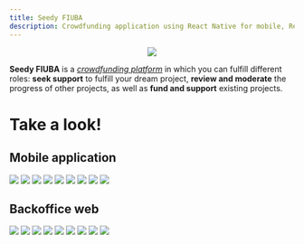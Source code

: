 ```yaml
---
title: Seedy FIUBA
description: Crowdfunding application using React Native for mobile, React for web office, and Node.js and FastAPI for backend REST microservices
---
```


<!-- ##################################################################### -->

<p align="center">
  <img src="./assets/logo.png">
</p>

**Seedy FIUBA** is a [_crowdfunding platform_](https://en.wikipedia.org/wiki/Crowdfunding) in which you can fulfill different roles: **seek support** to fulfill your dream project, **review and moderate** the progress of other projects, as well as **fund and support** existing projects.

<!-- ##################################################################### -->

# Take a look!

## Mobile application

![](assets/screenshots/mobile/0.jpg)
![](assets/screenshots/mobile/1.jpg)
![](assets/screenshots/mobile/2.jpg)
![](assets/screenshots/mobile/3.jpg)
![](assets/screenshots/mobile/4.jpg)
![](assets/screenshots/mobile/5.jpg)
![](assets/screenshots/mobile/6.jpg)
![](assets/screenshots/mobile/7.jpg)
![](assets/screenshots/mobile/8.jpg)

## Backoffice web

![](assets/screenshots/webadmin/0.png)
![](assets/screenshots/webadmin/1.png)
![](assets/screenshots/webadmin/2.png)
![](assets/screenshots/webadmin/3.png)
![](assets/screenshots/webadmin/4.png)
![](assets/screenshots/webadmin/5.png)
![](assets/screenshots/webadmin/6.png)
![](assets/screenshots/webadmin/7.png)
![](assets/screenshots/webadmin/8.png)

<!-- ##################################################################### -->
